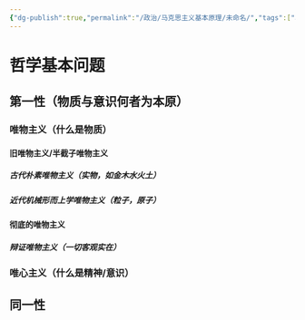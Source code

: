 ```yaml
---
{"dg-publish":true,"permalink":"/政治/马克思主义基本原理/未命名/","tags":["马克思主义基本原理","马克思主义哲学/辩证唯物论","政治"]}
---
```



# 哲学基本问题
## 第一性（物质与意识何者为本原）
### 唯物主义（什么是物质）
#### 旧唯物主义/半截子唯物主义
##### 古代朴素唯物主义（实物，如金木水火土）
##### 近代机械形而上学唯物主义（粒子，原子）
#### 彻底的唯物主义
##### 辩证唯物主义（一切客观实在）

### 唯心主义（什么是精神/意识）
## 同一性